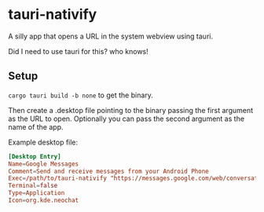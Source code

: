 # tauri-nativify

A silly app that opens a URL in the system webview using tauri.

Did I need to use tauri for this? who knows!

## Setup

`cargo tauri build -b none` to get the binary.

Then create a .desktop file pointing to the binary passing the first argument as the URL to open. Optionally you can pass the second argument as the name of the app.

Example desktop file:

```toml
[Desktop Entry]
Name=Google Messages
Comment=Send and receive messages from your Android Phone
Exec=/path/to/tauri-nativify "https://messages.google.com/web/conversations" Messages
Terminal=false
Type=Application
Icon=org.kde.neochat
```
